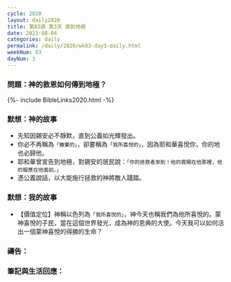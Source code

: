 ```yaml
---
cycle: 2020
layout: daily2020
title: 第83週 第3天 直到地極
date: 2021-08-04
categories: daily
permalink: /daily/2020/wk83-day3-daily.html
weekNum: 83
dayNum: 3
---
```


### 問題：神的救恩如何傳到地極？

{%- include BibleLinks2020.html -%}

### 默想：神的故事
+ 先知因錫安必不靜默，直到公義如光輝發出。
+ 你必不再稱為`「撇棄的」`，卻要稱為`「我所喜悅的」`，因為耶和華喜悅你，你的地也必歸他。
+ 耶和華曾宣告到地極，對錫安的居民說：`「你的拯救者來到！他的賞賜在他那裡，他的報應在他面前。」`
+ 憑公義說話，以大能施行拯救的神將敵人踐踏。

### 默想：我的故事
+ 【價值定位】神稱以色列為`「我所喜悅的」`，神今天也稱我們為他所喜悅的。蒙神喜悅的子民，當在這個世界發光，成為神的恩典的大使。今天我可以如何活出一個蒙神喜悅的得勝的生命？

### 禱告：

### 筆記與生活回應：
